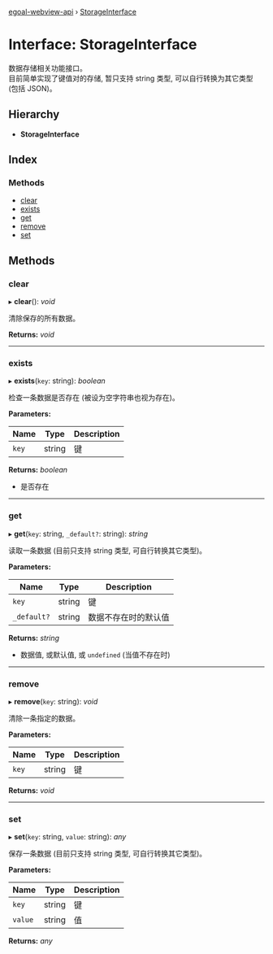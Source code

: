 [egoal-webview-api](../README.md) › [StorageInterface](storageinterface.md)

# Interface: StorageInterface

数据存储相关功能接口。\
目前简单实现了键值对的存储, 暂只支持 string 类型, 可以自行转换为其它类型 (包括 JSON)。

## Hierarchy

* **StorageInterface**

## Index

### Methods

* [clear](storageinterface.md#clear)
* [exists](storageinterface.md#exists)
* [get](storageinterface.md#get)
* [remove](storageinterface.md#remove)
* [set](storageinterface.md#set)

## Methods

###  clear

▸ **clear**(): *void*

清除保存的所有数据。

**Returns:** *void*

___

###  exists

▸ **exists**(`key`: string): *boolean*

检查一条数据是否存在 (被设为空字符串也视为存在)。

**Parameters:**

Name | Type | Description |
------ | ------ | ------ |
`key` | string | 键 |

**Returns:** *boolean*

- 是否存在

___

###  get

▸ **get**(`key`: string, `_default?`: string): *string*

读取一条数据 (目前只支持 string 类型, 可自行转换其它类型)。

**Parameters:**

Name | Type | Description |
------ | ------ | ------ |
`key` | string | 键 |
`_default?` | string | 数据不存在时的默认值 |

**Returns:** *string*

- 数据值, 或默认值, 或 `undefined` (当值不存在时)

___

###  remove

▸ **remove**(`key`: string): *void*

清除一条指定的数据。

**Parameters:**

Name | Type | Description |
------ | ------ | ------ |
`key` | string | 键  |

**Returns:** *void*

___

###  set

▸ **set**(`key`: string, `value`: string): *any*

保存一条数据 (目前只支持 string 类型, 可自行转换其它类型)。

**Parameters:**

Name | Type | Description |
------ | ------ | ------ |
`key` | string | 键 |
`value` | string | 值  |

**Returns:** *any*
